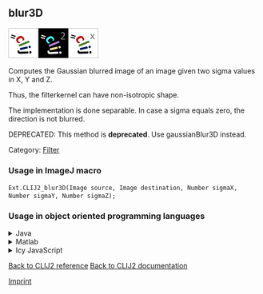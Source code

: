 ## blur3D
<img src="images/mini_clij1_logo.png"/><img src="images/mini_clij2_logo.png"/><img src="images/mini_clijx_logo.png"/>

Computes the Gaussian blurred image of an image given two sigma values in X, Y and Z. 

Thus, the filterkernel can have non-isotropic shape.

The implementation is done separable. In case a sigma equals zero, the direction is not blurred.

DEPRECATED: This method is <b>deprecated</b>. Use gaussianBlur3D instead.

Category: [Filter](https://clij.github.io/clij2-docs/reference__filter)

### Usage in ImageJ macro
```
Ext.CLIJ2_blur3D(Image source, Image destination, Number sigmaX, Number sigmaY, Number sigmaZ);
```


### Usage in object oriented programming languages



<details>

<summary>
Java
</summary>
<pre class="highlight">// init CLIJ and GPU
import net.haesleinhuepf.clij2.CLIJ2;
import net.haesleinhuepf.clij.clearcl.ClearCLBuffer;
CLIJ2 clij2 = CLIJ2.getInstance();

// get input parameters
ClearCLBuffer source = clij2.push(sourceImagePlus);
destination = clij2.create(source);
float sigmaX = 1.0;
float sigmaY = 2.0;
float sigmaZ = 3.0;
</pre>

<pre class="highlight">
// Execute operation on GPU
clij2.blur3D(source, destination, sigmaX, sigmaY, sigmaZ);
</pre>

<pre class="highlight">
// show result
destinationImagePlus = clij2.pull(destination);
destinationImagePlus.show();

// cleanup memory on GPU
clij2.release(source);
clij2.release(destination);
</pre>

</details>



<details>

<summary>
Matlab
</summary>
<pre class="highlight">% init CLIJ and GPU
clij2 = init_clatlab();

% get input parameters
source = clij2.pushMat(source_matrix);
destination = clij2.create(source);
sigmaX = 1.0;
sigmaY = 2.0;
sigmaZ = 3.0;
</pre>

<pre class="highlight">
% Execute operation on GPU
clij2.blur3D(source, destination, sigmaX, sigmaY, sigmaZ);
</pre>

<pre class="highlight">
% show result
destination = clij2.pullMat(destination)

% cleanup memory on GPU
clij2.release(source);
clij2.release(destination);
</pre>

</details>



<details>

<summary>
Icy JavaScript
</summary>
<pre class="highlight">// init CLIJ and GPU
importClass(net.haesleinhuepf.clicy.CLICY);
importClass(Packages.icy.main.Icy);

clij2 = CLICY.getInstance();

// get input parameters
source_sequence = getSequence();
source = clij2.pushSequence(source_sequence);
destination = clij2.create(source);
sigmaX = 1.0;
sigmaY = 2.0;
sigmaZ = 3.0;
</pre>

<pre class="highlight">
// Execute operation on GPU
clij2.blur3D(source, destination, sigmaX, sigmaY, sigmaZ);
</pre>

<pre class="highlight">
// show result
destination_sequence = clij2.pullSequence(destination)
Icy.addSequence(destination_sequence);
// cleanup memory on GPU
clij2.release(source);
clij2.release(destination);
</pre>

</details>



[Back to CLIJ2 reference](https://clij.github.io/clij2-docs/reference)
[Back to CLIJ2 documentation](https://clij.github.io/clij2-docs)

[Imprint](https://clij.github.io/imprint)

